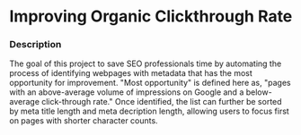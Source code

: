 # Improving Organic Clickthrough Rate

### Description

The goal of this project to save SEO professionals time by automating the process of identifying webpages with metadata that has the most opportunity for improvement. "Most opportunity" is defined here as, "pages with an above-average volume of impressions on Google and a below-average click-through rate." Once identified, the list can further be sorted by meta title length and meta decription length, allowing users to focus first on pages with shorter character counts. 
